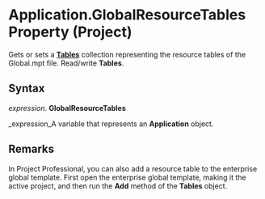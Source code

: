 
# Application.GlobalResourceTables Property (Project)

Gets or sets a  **[Tables](f50f5d2d-a733-c5b0-16d8-e4ee98943321.md)** collection representing the resource tables of the Global.mpt file. Read/write **Tables**.


## Syntax

 _expression_. **GlobalResourceTables**

 _expression_A variable that represents an  **Application** object.


## Remarks

 In Project Professional, you can also add a resource table to the enterprise global template. First open the enterprise global template, making it the active project, and then run the **Add** method of the **Tables** object.

